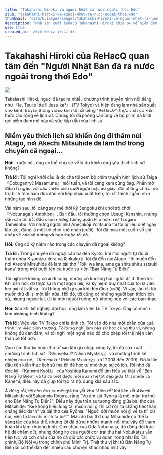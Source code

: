 ```yaml
---
title: "Takahashi Hiroki và người Nhật ra nước ngoài thời Edo"
slug: "takahashi-hiroki-va-nguoi-nhat-ra-nuoc-ngoai-thoi-edo"
thumbnail: "data/6.images/images/takahashi-hiroki-va-nguoi-nhat-ra-nuoc-ngoai-thoi-edo.webp"
description: "Nhà sản xuất ReHacQ Takahashi Hiroki chia sẻ về niềm đam mê lịch sử, từ phim Taiga, game đến việc sản xuất các chương trình. Ông cũng tiết lộ sự quan tâm đặc biệt đến những người Nhật ra nước ngoài thời Edo."
use: true
created_at: "2025-09-12 19:37:58"
---
```


# Takahashi Hiroki của ReHacQ quan tâm đến "Người Nhật Bản đã ra nước ngoài trong thời Edo"

![](/images/20250912-00048297-rekishin-000-1-view.webp)

Takahashi Hiroki, người đã tạo ra nhiều chương trình truyền hình nổi tiếng như 『Ie, Tsuite Itte Ii desu ka?』 (TV Tokyo) và hiện đang làm nhà sản xuất cho kênh truyền thông video kinh tế nổi tiếng "ReHacQ", thực chất có kiến thức sâu rộng về lịch sử. Chúng tôi đã phỏng vấn ông về bộ phim đã khơi gợi niềm đam mê này và sức hấp dẫn của lịch sử.

## Niềm yêu thích lịch sử khiến ông đi thăm núi Atago, nơi Akechi Mitsuhide đã làm thơ trong chuyến dã ngoại...

**Hỏi:** Trước hết, ông có thể chia sẻ về lý do khiến ông yêu thích lịch sử không?

**Trả lời:** Tôi nghĩ khởi đầu là do cha tôi xem bộ phim truyền hình lịch sử Taiga 『Dokuganryū Masamune』 mỗi tuần, và tôi cũng xem cùng ông. Phần mở đầu rất ngầu, với các chiến binh cưỡi ngựa mặc áo giáp, đội những chiếc mũ trụ hình tôm hùm độc đáo nối tiếp nhau xuất hiện, tôi rất thích ngắm nhìn những tạo hình đó.

Vài năm sau, tôi càng say mê thời kỳ Sengoku khi chơi trò chơi 『Nobunaga's Ambition』. Ban đầu, tôi thường chọn Uesugi Kenshin, nhưng dần dần tôi bắt đầu chọn những tướng quân khó hơn như Tsugaru Tamenobu. Với những người như Anegakōji Yoritsuna thì tôi bị tiêu diệt ngay lập tức, đúng là một trò chơi khó nhằn (cười). Tôi đã mua một cuốn sổ ghi chép về các võ tướng và học thuộc tất cả.

**Hỏi:** Ông có kỷ niệm nào trong các chuyến dã ngoại không?

**Trả lời:** Trong chuyến dã ngoại cấp ba đến Kyoto, khi mọi người tự do đi thăm chùa Kiyomizu-dera và Kinkaku-ji, tôi đã đến núi Atago. Tôi muốn đến nơi Akechi Mitsuhide đã làm bài thơ "Toki wa ima, ame ga shita shiru satsuki kana" trong một buổi liên ca trước sự kiện "Bản Năng Tự Biến".

Tôi nghĩ sẽ không có ai đi cùng, nhưng có khoảng hai người đã đi theo tôi. Khi đến nơi, đó thực sự là một ngọn núi, và kỷ niệm duy nhất của tôi là việc leo núi rất vất vả. Tôi không nhớ gì sau khi đến đích (cười). Vì vậy, lâu rồi tôi muốn thử đi lại một lần nữa. Hồi đó, tôi cũng có những người bạn thích lịch sử, nhưng ngược lại, tôi là một người hướng nội không hợp với các ban nhạc.

**Hỏi:** Sau khi tốt nghiệp đại học, ông làm việc tại TV Tokyo. Ông có muốn làm chương trình không?

**Trả lời:** Việc vào TV Tokyo chỉ là tình cờ. Tôi vào đó như một phần của quá trình tìm việc bình thường. Tôi từng nghĩ làm nhà sử học cũng thú vị, nhưng không đủ can đảm, và tôi nghĩ một nghề nào đó cho phép tôi thể hiện bản thân sẽ tốt hơn.

Vào năm thứ ba hoặc thứ tư sau khi gia nhập công ty, tôi đã sản xuất chương trình lịch sử 『Shinsetsu!? Nihon Mystery』 và chương trình kế nhiệm của nó, 『Kecchaku! Rekishi Mystery』 (từ 2008 đến 2009). Đó là lần đầu tiên kiến thức lịch sử mà tôi đã học từ nhỏ thực sự có ích. Tôi nhớ đã đọc kỹ 『Kanemi Kyōki』 của Yoshida Kanemi để tìm hiểu sự thật về "Bản Năng Tự Biến", và từ đó biết được mối quan hệ tốt đẹp giữa Mitsuhide và Kanemi, điều này đã giúp tôi tạo ra nội dung khá sâu sắc.

À đúng rồi, tôi còn đưa ra một giả thuyết khá "điên rồ" khi liên kết Akechi Mitsuhide với Sakamoto Ryōma, rằng "Vụ ám sát Ryōma là một màn trả thù cho Bản Năng Tự Biến?". Điều này dựa trên sự tương đồng giữa bài thơ của Mitsuhide: "Kẻ không hiểu lòng ta, muốn nói gì thì cứ nói, ta chẳng tiếc thân, chẳng tiếc danh" và bài thơ của Ryōma: "Người đời muốn nói gì về ta thì cứ nói, việc ta làm chỉ mình ta biết". Mặc dù bài thơ của Mitsuhide có thể là sáng tác của hậu thế, nhưng tôi đã dùng những manh mối như vậy để tham khảo khi làm chương trình. Con cháu của Oda Nobunaga, dù dòng dõi trực hệ đã chấm dứt, nhưng dòng họ của người con trai thứ hai Nobukatsu vẫn tiếp tục, và con cháu của họ đã giữ các chức vụ quan trọng như Bộ Tài chính, Bộ Nội vụ trong chính phủ Minh Trị. Thật thú vị khi từ Bản Năng Tự Biến lại có thể dẫn đến nhiều câu chuyện khác nhau như vậy.